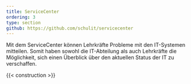 ```yaml
---
title: ServiceCenter
ordering: 3
type: section
github: https://github.com/schulit/servicecenter
---
```


Mit dem ServiceCenter können Lehrkräfte Probleme mit den IT-Systemen mitteilen. Somit haben sowohl die IT-Abteilung als auch Lehrkräfte die Möglichkeit, sich einen Überblick über den aktuellen Status der IT zu verschaffen.

<!--more-->

{{< construction >}}